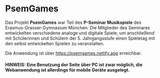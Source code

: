 # PsemGames

Das Projekt **PsemGames** war Teil des **P-Seminar Musikspiele** des Erasmus-Grasser-Gymnasium München. Die Mitglieder des Seminares entwickelten verschiedene analoge und digitale Spiele, um anschließend mit Schülerinnen und Schülern der 5. Jahrgangsstufe einen Spieletag mit den selbst entwickelten Spielen zu veranstalten. 

Die Anwendung ist über https://psemgames.netlify.app erreichbar.

#### HINWEIS: Eine Benutzung der Seite über PC ist zwar möglich, die Webanwendung ist allerdings für mobile Geräte ausgelegt.
